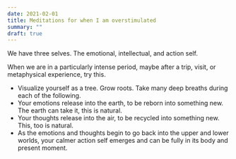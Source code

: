 ```yaml
---
date: 2021-02-01
title: Meditations for when I am overstimulated 
summary: ""
draft: true
---
```

We have three selves. The emotional, intellectual, and action self. 

When we are in a particularly intense period, maybe after a trip, visit, or metaphysical experience, try this. 

- Visualize yourself as a tree. Grow roots. Take many deep breaths during each of the following. 
- Your emotions release into the earth, to be reborn into something new. The earth can take it, this is natural. 
- Your thoughts release into the air, to be recycled into something new. This, too is natural. 
- As the emotions and thoughts begin to go back into the upper and lower worlds, your calmer action self emerges and can be fully in its body and present moment.